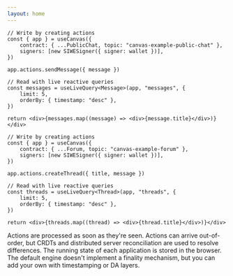 ```yaml
---
layout: home
---
```


<HeroRow text="Decentralized applications at the speed of light" image="images/graphic_mainframe_4.png" tagline="Canvas is a framework for realtime, peer-to-peer decentralized applications." v-bind:bullets="['Fast-sync using signed messages, libp2p, and CRDT+ consensus', 'Embeds a relational database and compute engine in the client', 'Supports any chain or authentication format']">
  <HeroAction theme="brand big" text="Try the tutorial" href="/1-introduction" />
  <HeroAction theme="alt big" text="API Docs" href="/readme-core" />
</HeroRow>

<FeatureRow title="Demo">
  <FeatureCard title="MessageSync" details="Deploy simple applications like chat & copresence." />
  <FeatureCard title="CausalDB" details="Write complex application backends in TypeScript, in your current workflow." />
  <FeatureCard title="CausalVM" details="Build immutable applications, with code and data stored on IPFS data structures."/>
</FeatureRow>

<DemoToggle v-bind:options="['MessageSync', 'ModelDB']" defaultOption="MessageSync">
  <DemoToggleOption option="MessageSync" />
  <DemoToggleOption option="ModelDB" />
</DemoToggle>

<DemoCell option="MessageSync"/>

```tsx:MessageSync preview
// Write by creating actions
const { app } = useCanvas({
	contract: { ...PublicChat, topic: "canvas-example-public-chat" },
	signers: [new SIWESigner({ signer: wallet })],
})

app.actions.sendMessage({ message })

// Read with live reactive queries
const messages = useLiveQuery<Message>(app, "messages", {
	limit: 5,
	orderBy: { timestamp: "desc" },
})

return <div>{messages.map((message) => <div>{message.title}</div>)}</div>
```

```tsx:ModelDB preview
// Write by creating actions
const { app } = useCanvas({
	contract: { ...Forum, topic: "canvas-example-forum" },
	signers: [new SIWESigner({ signer: wallet })],
})

app.actions.createThread({ title, message })

// Read with live reactive queries
const threads = useLiveQuery<Thread>(app, "threads", {
	limit: 5,
	orderBy: { timestamp: "desc" },
})

return <div>{threads.map((thread) => <div>{thread.title}</div>)}</div>
```

<TextRow title="About Canvas" details="Canvas is a new TypeScript runtime for decentralized applications, that's easy to learn and resembles traditional developer frameworks.">
  <TextItem prefix="Fast">Actions are processed as soon as they're seen.</TextItem>
  <TextItem prefix="Optimistic">Actions can arrive out-of-order, but CRDTs and distributed server reconciliation are used to resolve differences.</TextItem>
  <TextItem prefix="Client-first">The running state of each application is stored in the browser.</TextItem>
  <TextItem prefix="Bring your own finality">The default engine doesn't implement a finality mechanism, but you can add your own with timestamping or DA layers.</TextItem>
</TextRow>

<FeatureRow title="Logins">
  <FeatureCard title="Sign in with Wallet" details="Log in with a Web3 wallet from Ethereum. Also supports other chains like Cosmos, Solana, and Polkadot." linkText="Available today" />
  <FeatureCard title="Sign in with OpenID" details="Log in trustlessly with Google, Apple, or other SSO providers. Powered by zero-knowledge proofs." soon="Coming soon"/>
  <FeatureCard title="Sign in with Bluesky" details="Log in with your decentralized identity from the Bluesky PLC network." soon="Coming soon"/>
</FeatureRow>

<FeatureRow title="Technical Components">
  <FeatureCard title="Okra" details="A deterministic Prolly-tree that allows fast syncing between unordered sets of actions." link="https://github.com/canvasxyz/okra" linkText="Github" secondaryLink="https://joelgustafson.com/posts/2023-05-04/merklizing-the-key-value-store-for-fun-and-profit" secondaryLinkText="Blog Post"/>
  <FeatureCard title="GossipLog" details="A history-preserving log that allows CRDT functions to retrieve data from the past." link="https://github.com/canvasxyz/canvas/tree/main/packages/gossiplog"/>
  <FeatureCard title="ModelDB" details="A database abstraction layer over IndexedDB and SQLite, that runs in both the browser and server." link="https://github.com/canvasxyz/canvas/tree/main/packages/modeldb"/>
  <FeatureCard title="Arweave Persister" details="A bundler that persists individual actions to Arweave, and rebundles them for efficient later retrieval." link="https://github.com/canvasxyz/canvas/tree/main/packages/persister-arweave"/>
</FeatureRow>

<HomepageFooter />